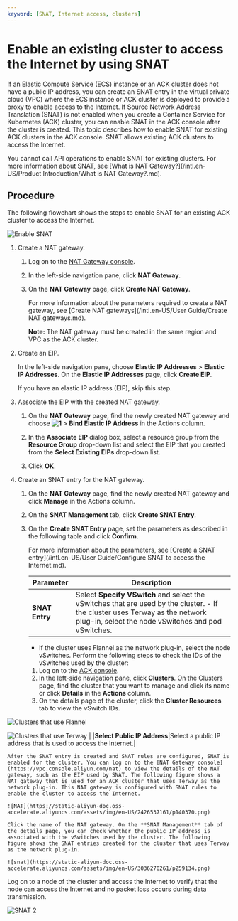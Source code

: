 ```yaml
---
keyword: [SNAT, Internet access, clusters]
---
```


# Enable an existing cluster to access the Internet by using SNAT

If an Elastic Compute Service \(ECS\) instance or an ACK cluster does not have a public IP address, you can create an SNAT entry in the virtual private cloud \(VPC\) where the ECS instance or ACK cluster is deployed to provide a proxy to enable access to the Internet. If Source Network Address Translation \(SNAT\) is not enabled when you create a Container Service for Kubernetes \(ACK\) cluster, you can enable SNAT in the ACK console after the cluster is created. This topic describes how to enable SNAT for existing ACK clusters in the ACK console. SNAT allows existing ACK clusters to access the Internet.

You cannot call API operations to enable SNAT for existing clusters. For more information about SNAT, see [What is NAT Gateway?](/intl.en-US/Product Introduction/What is NAT Gateway?.md).

## Procedure

The following flowchart shows the steps to enable SNAT for an existing ACK cluster to access the Internet.

![Enable SNAT](https://static-aliyun-doc.oss-accelerate.aliyuncs.com/assets/img/en-US/3036270261/p259133.png)

1.  Create a NAT gateway.

    1.  Log on to the [NAT Gateway console](https://vpc.console.aliyun.com/nat).

    2.  In the left-side navigation pane, click **NAT Gateway**.

    3.  On the **NAT Gateway** page, click **Create NAT Gateway**.

        For more information about the parameters required to create a NAT gateway, see [Create NAT gateways](/intl.en-US/User Guide/Create NAT gateways.md).

        **Note:** The NAT gateway must be created in the same region and VPC as the ACK cluster.

2.  Create an EIP.

    In the left-side navigation pane, choose **Elastic IP Addresses** \> **Elastic IP Addresses**. On the **Elastic IP Addresses** page, click **Create EIP**.

    If you have an elastic IP address \(EIP\), skip this step.

3.  Associate the EIP with the created NAT gateway.

    1.  On the **NAT Gateway** page, find the newly created NAT gateway and choose **![1](https://static-aliyun-doc.oss-accelerate.aliyuncs.com/assets/img/en-US/2425674161/p140355.png)** \> **Bind Elastic IP Address** in the Actions column.

    2.  In the **Associate EIP** dialog box, select a resource group from the **Resource Group** drop-down list and select the EIP that you created from the **Select Existing EIPs** drop-down list.

    3.  Click **OK**.

4.  Create an SNAT entry for the NAT gateway.

    1.  On the **NAT Gateway** page, find the newly created NAT gateway and click **Manage** in the Actions column.

    2.  On the **SNAT Management** tab, click **Create SNAT Entry**.

    3.  On the **Create SNAT Entry** page, set the parameters as described in the following table and click **Confirm**.

        For more information about the parameters, see [Create a SNAT entry](/intl.en-US/User Guide/Configure SNAT to access the Internet.md).

        |Parameter|Description|
        |---------|-----------|
        |**SNAT Entry**|Select **Specify VSwitch** and select the vSwitches that are used by the cluster.         -   If the cluster uses Terway as the network plug-in, select the node vSwitches and pod vSwitches.
        -   If the cluster uses Flannel as the network plug-in, select the node vSwitches.
Perform the following steps to check the IDs of the vSwitches used by the cluster:

        1.  Log on to the [ACK console](https://cs.console.aliyun.com).
        2.  In the left-side navigation pane, click **Clusters**. On the Clusters page, find the cluster that you want to manage and click its name or click **Details** in the **Actions** column.
        3.  On the details page of the cluster, click the **Cluster Resources** tab to view the vSwitch IDs.

![Clusters that use Flannel](../images/p255169.png "Clusters that use Flannel")

![Clusters that use Terway](../images/p255209.png "Clusters that use Terway") |
        |**Select Public IP Address**|Select a public IP address that is used to access the Internet.|

    After the SNAT entry is created and SNAT rules are configured, SNAT is enabled for the cluster. You can log on to the [NAT Gateway console](https://vpc.console.aliyun.com/nat) to view the details of the NAT gateway, such as the EIP used by SNAT. The following figure shows a NAT gateway that is used for an ACK cluster that uses Terway as the network plug-in. This NAT gateway is configured with SNAT rules to enable the cluster to access the Internet.

    ![NAT](https://static-aliyun-doc.oss-accelerate.aliyuncs.com/assets/img/en-US/2426537161/p140370.png)

    Click the name of the NAT gateway. On the **SNAT Management** tab of the details page, you can check whether the public IP address is associated with the vSwitches used by the cluster. The following figure shows the SNAT entries created for the cluster that uses Terway as the network plug-in.

    ![snat](https://static-aliyun-doc.oss-accelerate.aliyuncs.com/assets/img/en-US/3036270261/p259134.png)


Log on to a node of the cluster and access the Internet to verify that the node can access the Internet and no packet loss occurs during data transmission.

![SNAT 2](https://static-aliyun-doc.oss-accelerate.aliyuncs.com/assets/img/en-US/5028162261/p140471.png)

